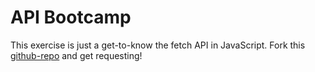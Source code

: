 # API Bootcamp 

This exercise is just a get-to-know the fetch API in JavaScript. Fork this [github-repo](https://github.com/Lexicon-Frontend-React-2023-2024/exercise-API-bootcamp) and get requesting!
